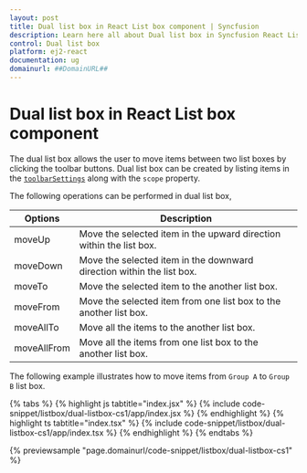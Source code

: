 ```yaml
---
layout: post
title: Dual list box in React List box component | Syncfusion
description: Learn here all about Dual list box in Syncfusion React List box component of Syncfusion Essential JS 2 and more.
control: Dual list box 
platform: ej2-react
documentation: ug
domainurl: ##DomainURL##
---
```


# Dual list box in React List box component

The dual list box allows the user to move items between two list boxes by clicking the toolbar buttons. Dual list box can be created by listing items in the
[`toolbarSettings`](https://ej2.syncfusion.com/react/documentation/api/list-box/#toolbarsettings) along with the `scope` property.

The following operations can be performed in dual list box,

| Options | Description |
|------|-------------|
| moveUp | Move the selected item in the upward direction within the list box. |
| moveDown | Move the selected item in the downward direction within the list box. |
| moveTo |  Move the selected item to the another list box. |
| moveFrom | Move the selected item from one list box to the another list box. |
| moveAllTo | Move all the items to the another list box. |
| moveAllFrom |  Move all the items from one list box to the another list box. |

The following example illustrates how to move items from `Group A` to `Group B` list box.

{% tabs %}
{% highlight js tabtitle="index.jsx" %}
{% include code-snippet/listbox/dual-listbox-cs1/app/index.jsx %}
{% endhighlight %}
{% highlight ts tabtitle="index.tsx" %}
{% include code-snippet/listbox/dual-listbox-cs1/app/index.tsx %}
{% endhighlight %}
{% endtabs %}

 {% previewsample "page.domainurl/code-snippet/listbox/dual-listbox-cs1" %}
